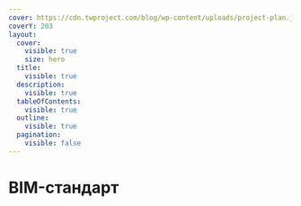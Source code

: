 ```yaml
---
cover: https://cdn.twproject.com/blog/wp-content/uploads/project-plan.jpg
coverY: 203
layout:
  cover:
    visible: true
    size: hero
  title:
    visible: true
  description:
    visible: true
  tableOfContents:
    visible: true
  outline:
    visible: true
  pagination:
    visible: false
---
```


# BIM-стандарт

